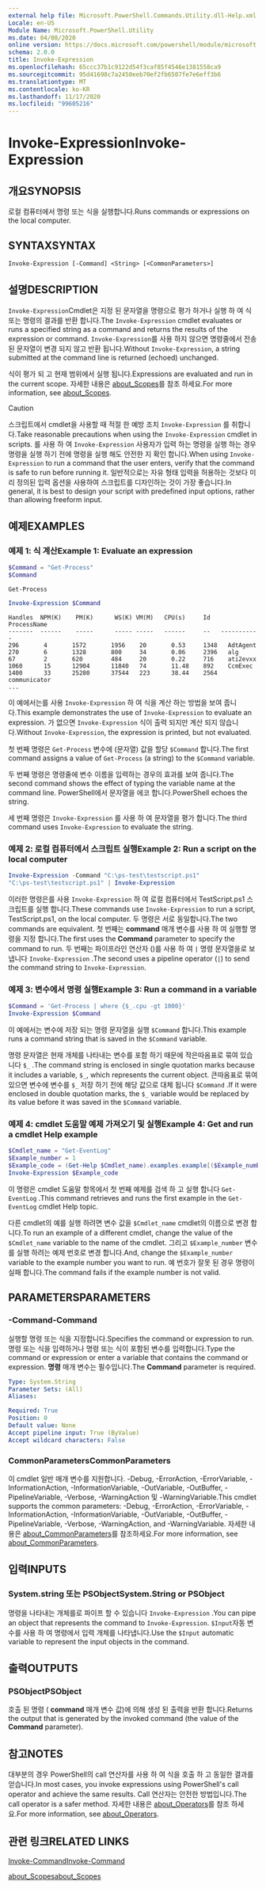 ```yaml
---
external help file: Microsoft.PowerShell.Commands.Utility.dll-Help.xml
Locale: en-US
Module Name: Microsoft.PowerShell.Utility
ms.date: 04/08/2020
online version: https://docs.microsoft.com/powershell/module/microsoft.powershell.utility/invoke-expression?view=powershell-7.2&WT.mc_id=ps-gethelp
schema: 2.0.0
title: Invoke-Expression
ms.openlocfilehash: 65ccc37b1c9122d54f3caf85f4546e1381558ca9
ms.sourcegitcommit: 95d41698c7a2450eeb70ef2fb6507fe7e6eff3b6
ms.translationtype: MT
ms.contentlocale: ko-KR
ms.lasthandoff: 11/17/2020
ms.locfileid: "99605216"
---
```

# <span data-ttu-id="0d4fe-102">Invoke-Expression</span><span class="sxs-lookup"><span data-stu-id="0d4fe-102">Invoke-Expression</span></span>

## <span data-ttu-id="0d4fe-103">개요</span><span class="sxs-lookup"><span data-stu-id="0d4fe-103">SYNOPSIS</span></span>
<span data-ttu-id="0d4fe-104">로컬 컴퓨터에서 명령 또는 식을 실행합니다.</span><span class="sxs-lookup"><span data-stu-id="0d4fe-104">Runs commands or expressions on the local computer.</span></span>

## <span data-ttu-id="0d4fe-105">SYNTAX</span><span class="sxs-lookup"><span data-stu-id="0d4fe-105">SYNTAX</span></span>

```
Invoke-Expression [-Command] <String> [<CommonParameters>]
```

## <span data-ttu-id="0d4fe-106">설명</span><span class="sxs-lookup"><span data-stu-id="0d4fe-106">DESCRIPTION</span></span>

<span data-ttu-id="0d4fe-107">`Invoke-Expression`Cmdlet은 지정 된 문자열을 명령으로 평가 하거나 실행 하 여 식 또는 명령의 결과를 반환 합니다.</span><span class="sxs-lookup"><span data-stu-id="0d4fe-107">The `Invoke-Expression` cmdlet evaluates or runs a specified string as a command and returns the results of the expression or command.</span></span> <span data-ttu-id="0d4fe-108">`Invoke-Expression`를 사용 하지 않으면 명령줄에서 전송 된 문자열이 변경 되지 않고 반환 됩니다.</span><span class="sxs-lookup"><span data-stu-id="0d4fe-108">Without `Invoke-Expression`, a string submitted at the command line is returned (echoed) unchanged.</span></span>

<span data-ttu-id="0d4fe-109">식이 평가 되 고 현재 범위에서 실행 됩니다.</span><span class="sxs-lookup"><span data-stu-id="0d4fe-109">Expressions are evaluated and run in the current scope.</span></span> <span data-ttu-id="0d4fe-110">자세한 내용은 [about_Scopes](../Microsoft.PowerShell.Core/About/about_Scopes.md)를 참조 하세요.</span><span class="sxs-lookup"><span data-stu-id="0d4fe-110">For more information, see [about_Scopes](../Microsoft.PowerShell.Core/About/about_Scopes.md).</span></span>

> [!CAUTION]
> <span data-ttu-id="0d4fe-111">스크립트에서 cmdlet을 사용할 때 적절 한 예방 조치 `Invoke-Expression` 를 취합니다.</span><span class="sxs-lookup"><span data-stu-id="0d4fe-111">Take reasonable precautions when using the `Invoke-Expression` cmdlet in scripts.</span></span> <span data-ttu-id="0d4fe-112">를 사용 하 여 `Invoke-Expression` 사용자가 입력 하는 명령을 실행 하는 경우 명령을 실행 하기 전에 명령을 실행 해도 안전한 지 확인 합니다.</span><span class="sxs-lookup"><span data-stu-id="0d4fe-112">When using `Invoke-Expression` to run a command that the user enters, verify that the command is safe to run before running it.</span></span> <span data-ttu-id="0d4fe-113">일반적으로는 자유 형태 입력을 허용하는 것보다 미리 정의된 입력 옵션을 사용하여 스크립트를 디자인하는 것이 가장 좋습니다.</span><span class="sxs-lookup"><span data-stu-id="0d4fe-113">In general, it is best to design your script with predefined input options, rather than allowing freeform input.</span></span>

## <span data-ttu-id="0d4fe-114">예제</span><span class="sxs-lookup"><span data-stu-id="0d4fe-114">EXAMPLES</span></span>

### <span data-ttu-id="0d4fe-115">예제 1: 식 계산</span><span class="sxs-lookup"><span data-stu-id="0d4fe-115">Example 1: Evaluate an expression</span></span>

```powershell
$Command = "Get-Process"
$Command
```

```Output
Get-Process
```

```powershell
Invoke-Expression $Command
```

```Output
Handles  NPM(K)    PM(K)      WS(K) VM(M)   CPU(s)     Id   ProcessName
-------  ------    -----      ----- -----   ------     --   -----------
296       4       1572       1956    20       0.53     1348   AdtAgent
270       6       1328       800     34       0.06     2396   alg
67        2       620        484     20       0.22     716    ati2evxx
1060      15      12904      11840   74       11.48    892    CcmExec
1400      33      25280      37544   223      38.44    2564   communicator
...
```

<span data-ttu-id="0d4fe-116">이 예에서는를 사용 `Invoke-Expression` 하 여 식을 계산 하는 방법을 보여 줍니다.</span><span class="sxs-lookup"><span data-stu-id="0d4fe-116">This example demonstrates the use of `Invoke-Expression` to evaluate an expression.</span></span> <span data-ttu-id="0d4fe-117">가 없으면 `Invoke-Expression` 식이 출력 되지만 계산 되지 않습니다.</span><span class="sxs-lookup"><span data-stu-id="0d4fe-117">Without `Invoke-Expression`, the expression is printed, but not evaluated.</span></span>

<span data-ttu-id="0d4fe-118">첫 번째 명령은 `Get-Process` 변수에 (문자열) 값을 할당 `$Command` 합니다.</span><span class="sxs-lookup"><span data-stu-id="0d4fe-118">The first command assigns a value of `Get-Process` (a string) to the `$Command` variable.</span></span>

<span data-ttu-id="0d4fe-119">두 번째 명령은 명령줄에 변수 이름을 입력하는 경우의 효과를 보여 줍니다.</span><span class="sxs-lookup"><span data-stu-id="0d4fe-119">The second command shows the effect of typing the variable name at the command line.</span></span> <span data-ttu-id="0d4fe-120">PowerShell에서 문자열을 에코 합니다.</span><span class="sxs-lookup"><span data-stu-id="0d4fe-120">PowerShell echoes the string.</span></span>

<span data-ttu-id="0d4fe-121">세 번째 명령은 `Invoke-Expression` 를 사용 하 여 문자열을 평가 합니다.</span><span class="sxs-lookup"><span data-stu-id="0d4fe-121">The third command uses `Invoke-Expression` to evaluate the string.</span></span>

### <span data-ttu-id="0d4fe-122">예제 2: 로컬 컴퓨터에서 스크립트 실행</span><span class="sxs-lookup"><span data-stu-id="0d4fe-122">Example 2: Run a script on the local computer</span></span>

```powershell
Invoke-Expression -Command "C:\ps-test\testscript.ps1"
"C:\ps-test\testscript.ps1" | Invoke-Expression
```

<span data-ttu-id="0d4fe-123">이러한 명령은를 사용 `Invoke-Expression` 하 여 로컬 컴퓨터에서 TestScript.ps1 스크립트를 실행 합니다.</span><span class="sxs-lookup"><span data-stu-id="0d4fe-123">These commands use `Invoke-Expression` to run a script, TestScript.ps1, on the local computer.</span></span> <span data-ttu-id="0d4fe-124">두 명령은 서로 동일합니다.</span><span class="sxs-lookup"><span data-stu-id="0d4fe-124">The two commands are equivalent.</span></span> <span data-ttu-id="0d4fe-125">첫 번째는 **command** 매개 변수를 사용 하 여 실행할 명령을 지정 합니다.</span><span class="sxs-lookup"><span data-stu-id="0d4fe-125">The first uses the **Command** parameter to specify the command to run.</span></span>
<span data-ttu-id="0d4fe-126">두 번째는 파이프라인 연산자 ()를 사용 하 여 `|` 명령 문자열을로 보냅니다 `Invoke-Expression` .</span><span class="sxs-lookup"><span data-stu-id="0d4fe-126">The second uses a pipeline operator (`|`) to send the command string to `Invoke-Expression`.</span></span>

### <span data-ttu-id="0d4fe-127">예제 3: 변수에서 명령 실행</span><span class="sxs-lookup"><span data-stu-id="0d4fe-127">Example 3: Run a command in a variable</span></span>

```powershell
$Command = 'Get-Process | where {$_.cpu -gt 1000}'
Invoke-Expression $Command
```

<span data-ttu-id="0d4fe-128">이 예에서는 변수에 저장 되는 명령 문자열을 실행 `$Command` 합니다.</span><span class="sxs-lookup"><span data-stu-id="0d4fe-128">This example runs a command string that is saved in the `$Command` variable.</span></span>

<span data-ttu-id="0d4fe-129">명령 문자열은 현재 개체를 나타내는 변수를 포함 하기 때문에 작은따옴표로 묶여 있습니다 `$_` .</span><span class="sxs-lookup"><span data-stu-id="0d4fe-129">The command string is enclosed in single quotation marks because it includes a variable, `$_`, which represents the current object.</span></span> <span data-ttu-id="0d4fe-130">큰따옴표로 묶여 있으면 변수에 변수를 `$_` 저장 하기 전에 해당 값으로 대체 됩니다 `$Command` .</span><span class="sxs-lookup"><span data-stu-id="0d4fe-130">If it were enclosed in double quotation marks, the `$_` variable would be replaced by its value before it was saved in the `$Command` variable.</span></span>

### <span data-ttu-id="0d4fe-131">예제 4: cmdlet 도움말 예제 가져오기 및 실행</span><span class="sxs-lookup"><span data-stu-id="0d4fe-131">Example 4: Get and run a cmdlet Help example</span></span>

```powershell
$Cmdlet_name = "Get-EventLog"
$Example_number = 1
$Example_code = (Get-Help $Cmdlet_name).examples.example[($Example_number-1)].code
Invoke-Expression $Example_code
```

<span data-ttu-id="0d4fe-132">이 명령은 cmdlet 도움말 항목에서 첫 번째 예제를 검색 하 고 실행 합니다 `Get-EventLog` .</span><span class="sxs-lookup"><span data-stu-id="0d4fe-132">This command retrieves and runs the first example in the `Get-EventLog` cmdlet Help topic.</span></span>

<span data-ttu-id="0d4fe-133">다른 cmdlet의 예를 실행 하려면 변수 값을 `$Cmdlet_name` cmdlet의 이름으로 변경 합니다.</span><span class="sxs-lookup"><span data-stu-id="0d4fe-133">To run an example of a different cmdlet, change the value of the `$Cmdlet_name` variable to the name of the cmdlet.</span></span> <span data-ttu-id="0d4fe-134">그리고 `$Example_number` 변수를 실행 하려는 예제 번호로 변경 합니다.</span><span class="sxs-lookup"><span data-stu-id="0d4fe-134">And, change the `$Example_number` variable to the example number you want to run.</span></span> <span data-ttu-id="0d4fe-135">예 번호가 잘못 된 경우 명령이 실패 합니다.</span><span class="sxs-lookup"><span data-stu-id="0d4fe-135">The command fails if the example number is not valid.</span></span>

## <span data-ttu-id="0d4fe-136">PARAMETERS</span><span class="sxs-lookup"><span data-stu-id="0d4fe-136">PARAMETERS</span></span>

### <span data-ttu-id="0d4fe-137">-Command</span><span class="sxs-lookup"><span data-stu-id="0d4fe-137">-Command</span></span>

<span data-ttu-id="0d4fe-138">실행할 명령 또는 식을 지정합니다.</span><span class="sxs-lookup"><span data-stu-id="0d4fe-138">Specifies the command or expression to run.</span></span> <span data-ttu-id="0d4fe-139">명령 또는 식을 입력하거나 명령 또는 식이 포함된 변수를 입력합니다.</span><span class="sxs-lookup"><span data-stu-id="0d4fe-139">Type the command or expression or enter a variable that contains the command or expression.</span></span> <span data-ttu-id="0d4fe-140">**명령** 매개 변수는 필수입니다.</span><span class="sxs-lookup"><span data-stu-id="0d4fe-140">The **Command** parameter is required.</span></span>

```yaml
Type: System.String
Parameter Sets: (All)
Aliases:

Required: True
Position: 0
Default value: None
Accept pipeline input: True (ByValue)
Accept wildcard characters: False
```

### <span data-ttu-id="0d4fe-141">CommonParameters</span><span class="sxs-lookup"><span data-stu-id="0d4fe-141">CommonParameters</span></span>

<span data-ttu-id="0d4fe-142">이 cmdlet 일반 매개 변수를 지원합니다. -Debug, -ErrorAction, -ErrorVariable, -InformationAction, -InformationVariable, -OutVariable, -OutBuffer, -PipelineVariable, -Verbose, -WarningAction 및 -WarningVariable.</span><span class="sxs-lookup"><span data-stu-id="0d4fe-142">This cmdlet supports the common parameters: -Debug, -ErrorAction, -ErrorVariable, -InformationAction, -InformationVariable, -OutVariable, -OutBuffer, -PipelineVariable, -Verbose, -WarningAction, and -WarningVariable.</span></span> <span data-ttu-id="0d4fe-143">자세한 내용은 [about_CommonParameters](../Microsoft.PowerShell.Core/About/about_CommonParameters.md)를 참조하세요.</span><span class="sxs-lookup"><span data-stu-id="0d4fe-143">For more information, see [about_CommonParameters](../Microsoft.PowerShell.Core/About/about_CommonParameters.md).</span></span>

## <span data-ttu-id="0d4fe-144">입력</span><span class="sxs-lookup"><span data-stu-id="0d4fe-144">INPUTS</span></span>

### <span data-ttu-id="0d4fe-145">System.string 또는 PSObject</span><span class="sxs-lookup"><span data-stu-id="0d4fe-145">System.String or PSObject</span></span>

<span data-ttu-id="0d4fe-146">명령을 나타내는 개체를로 파이프 할 수 있습니다 `Invoke-Expression` .</span><span class="sxs-lookup"><span data-stu-id="0d4fe-146">You can pipe an object that represents the command to `Invoke-Expression`.</span></span>
<span data-ttu-id="0d4fe-147">`$Input`자동 변수를 사용 하 여 명령에서 입력 개체를 나타냅니다.</span><span class="sxs-lookup"><span data-stu-id="0d4fe-147">Use the `$Input` automatic variable to represent the input objects in the command.</span></span>

## <span data-ttu-id="0d4fe-148">출력</span><span class="sxs-lookup"><span data-stu-id="0d4fe-148">OUTPUTS</span></span>

### <span data-ttu-id="0d4fe-149">PSObject</span><span class="sxs-lookup"><span data-stu-id="0d4fe-149">PSObject</span></span>

<span data-ttu-id="0d4fe-150">호출 된 명령 ( **command** 매개 변수 값)에 의해 생성 된 출력을 반환 합니다.</span><span class="sxs-lookup"><span data-stu-id="0d4fe-150">Returns the output that is generated by the invoked command (the value of the **Command** parameter).</span></span>

## <span data-ttu-id="0d4fe-151">참고</span><span class="sxs-lookup"><span data-stu-id="0d4fe-151">NOTES</span></span>

<span data-ttu-id="0d4fe-152">대부분의 경우 PowerShell의 call 연산자를 사용 하 여 식을 호출 하 고 동일한 결과를 얻습니다.</span><span class="sxs-lookup"><span data-stu-id="0d4fe-152">In most cases, you invoke expressions using PowerShell's call operator and achieve the same results.</span></span>
<span data-ttu-id="0d4fe-153">Call 연산자는 안전한 방법입니다.</span><span class="sxs-lookup"><span data-stu-id="0d4fe-153">The call operator is a safer method.</span></span> <span data-ttu-id="0d4fe-154">자세한 내용은 [about_Operators](../microsoft.powershell.core/about/about_operators.md#call-operator-)를 참조 하세요.</span><span class="sxs-lookup"><span data-stu-id="0d4fe-154">For more information, see [about_Operators](../microsoft.powershell.core/about/about_operators.md#call-operator-).</span></span>

## <span data-ttu-id="0d4fe-155">관련 링크</span><span class="sxs-lookup"><span data-stu-id="0d4fe-155">RELATED LINKS</span></span>

[<span data-ttu-id="0d4fe-156">Invoke-Command</span><span class="sxs-lookup"><span data-stu-id="0d4fe-156">Invoke-Command</span></span>](../Microsoft.PowerShell.Core/Invoke-Command.md)

[<span data-ttu-id="0d4fe-157">about_Scopes</span><span class="sxs-lookup"><span data-stu-id="0d4fe-157">about_Scopes</span></span>](../Microsoft.PowerShell.Core/About/about_Scopes.md)

